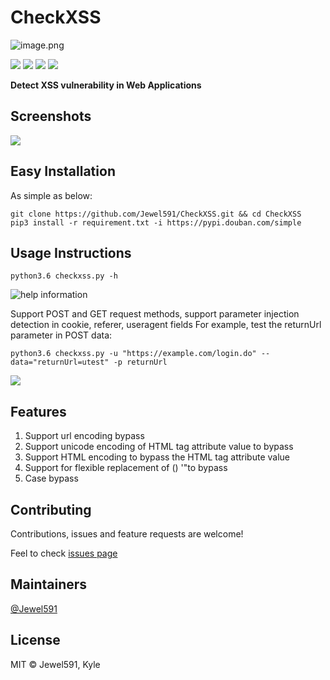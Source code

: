 # CheckXSS

![image.png](https://i.loli.net/2020/04/12/zv9iC3UXGfTutkK.png)

[![](https://img.shields.io/badge/version-0.1.1-bule.svg)](https://img.shields.io/github/license/Jewel591/CheckXSS)
[![](https://img.shields.io/badge/python-3.6-bule.svg)](https://www.python.org/) [![](https://img.shields.io/github/license/Jewel591/CheckXSS)](https://github.com/Jewel591/CheckXSS/tree/master) ![](https://img.shields.io/github/repo-size/Jewel591/CheckXSS)

**Detect XSS vulnerability in  Web Applications**

## Screenshots
![](https://i.loli.net/2019/12/20/8fNpzW5Z4VuJPmi.png)

## Easy Installation
As simple as below:

```
git clone https://github.com/Jewel591/CheckXSS.git && cd CheckXSS
pip3 install -r requirement.txt -i https://pypi.douban.com/simple
```

## Usage Instructions
`python3.6 checkxss.py -h`

![help information](https://i.loli.net/2019/12/20/orA92adSUWv7Ofm.png)

Support POST and GET request methods, support parameter injection detection in cookie, referer, useragent fields
For example, test the returnUrl parameter in POST data:

`python3.6 checkxss.py -u "https://example.com/login.do" --data="returnUrl=utest" -p returnUrl` 

![](https://i.loli.net/2019/12/20/8Nct5Zay3f1RDHz.png)

## Features
1. Support url encoding bypass
2. Support unicode encoding of HTML tag attribute value to bypass
3. Support HTML encoding to bypass the HTML tag attribute value
4. Support for flexible replacement of () '"to bypass
5. Case bypass

## Contributing

Contributions, issues and feature requests are welcome!

Feel to check [issues page](https://github.com/Jewel591/CheckXSS/issues)

## Maintainers

[@Jewel591](https://github.com/Jewel591)



## License

MIT © Jewel591, Kyle



